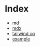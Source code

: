 # Index
- [md](/posts/md)
- [mdx](/posts/mdx)
- [tailwind cq](/posts/tailwind-cq)
- [example](/example)